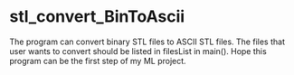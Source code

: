# stl_convert_BinToAscii
The program can convert binary STL files to ASCII STL files. The files that user wants to convert should be listed in filesList in main().
Hope this program can be the first step of my ML project.


